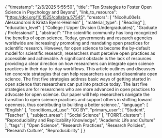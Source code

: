 {
    "timestamp": "2/6/2025 5:55:50",
    "title": "Ten Strategies to Foster Open Science in Psychology and Beyond",
    "link_to_resource": "https://doi.org/10.1525/collabra.57545",
    "creators": [
        "Nicol\u00e1s Alessandroni & Krista Byers-Heinlein"
    ],
    "material_type": [
        "Reading"
    ],
    "education_level": [
        "College / Upper Division (Undergraduates)",
        "Graduate / Professional"
    ],
    "abstract": "The scientific community has long recognized the benefits of open science. Today, governments and research agencies worldwide are increasingly promoting and mandating open practices for scientific research. However, for open science to become the by-default model for scientific research, researchers must perceive open practices as accessible and achievable. A significant obstacle is the lack of resources providing a clear direction on how researchers can integrate open science practices in their day-to-day workflows. This article outlines and discusses ten concrete strategies that can help researchers use and disseminate open science. The first five strategies address basic ways of getting started in open science that researchers can put into practice today. The last five strategies are for researchers who are more advanced in open practices to advocate for open science. Our paper will help researchers navigate the transition to open science practices and support others in shifting toward openness, thus contributing to building a better science.",
    "language": [
        "English"
    ],
    "conditions_of_use": "CC BY",
    "primary_user": [
        "Student",
        "Teacher"
    ],
    "subject_areas": [
        "Social Science"
    ],
    "FORRT_clusters": [
        "Reproducibility and Replicability Knowledge",
        "Academic Life and Culture"
    ],
    "tags": [
        "Open Science",
        "Research Practices",
        "Research Policies",
        "Research Culture",
        "Reproducibility"
    ]
}